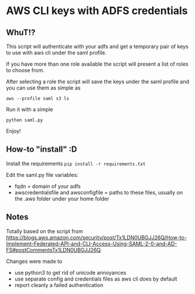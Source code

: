 # AWS CLI keys with ADFS credentials

## WhuT!?

This script will authenticate with your adfs and get a temporary pair of keys to use with aws cli under the saml profile.

If you have more than one role available the script will present a list of roles to choose from.

After selecting a role the script will save the keys under the saml profile and you can use them as simple as

```aws --profile saml s3 ls```

Run it with a simple

```python saml.py```

Enjoy!

## How-to "install" :D

Install the requirements
```pip install -r requirements.txt```

Edit the saml.py file variables:

- fqdn = domain of your adfs
- awscredentialsfile and awsconfigfile = paths to these files, usually on the .aws folder under your home folder

## Notes

Totally based on the script from https://blogs.aws.amazon.com/security/post/Tx1LDN0UBGJJ26Q/How-to-Implement-Federated-API-and-CLI-Access-Using-SAML-2-0-and-AD-FS#postCommentsTx1LDN0UBGJJ26Q

Changes were made to
- use python3 to get rid of unicode annoyances
- use separate config and credentials files as aws cli does by default
- report cleanly a failed authentication